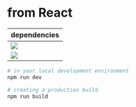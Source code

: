 # from React

|dependencies
|-
|![](https://img.shields.io/npm/v/typescript?color=%23007acc&label=TypeScript&logo=typescript&logoColor=%23007acc&style=social)
|![](https://img.shields.io/npm/v/react?color=%2361dafb&label=React&logo=react&logoColor=%2361dafb&style=social)

```sh
# in your local development environment
npm run dev

# creating a production build
npm run build
```
